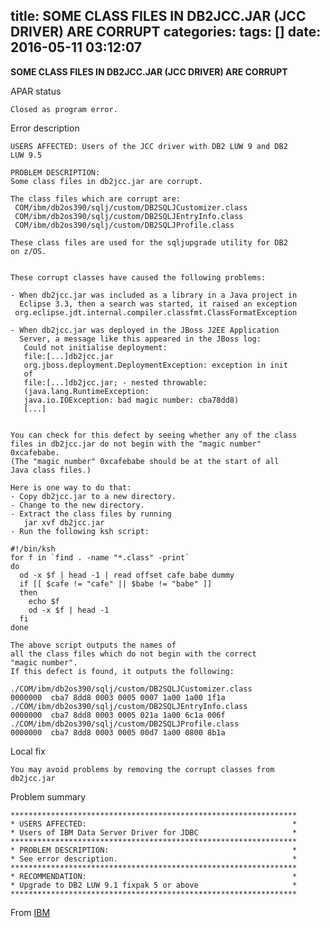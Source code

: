 title: SOME CLASS FILES IN DB2JCC.JAR (JCC DRIVER) ARE CORRUPT
categories: 
tags: []
date: 2016-05-11 03:12:07
---
**SOME CLASS FILES IN DB2JCC.JAR (JCC DRIVER) ARE CORRUPT**

APAR status

    Closed as program error.

Error description

    USERS AFFECTED: Users of the JCC driver with DB2 LUW 9 and DB2
    LUW 9.5

    PROBLEM DESCRIPTION:
    Some class files in db2jcc.jar are corrupt.

    The class files which are corrupt are:
     COM/ibm/db2os390/sqlj/custom/DB2SQLJCustomizer.class
     COM/ibm/db2os390/sqlj/custom/DB2SQLJEntryInfo.class
     COM/ibm/db2os390/sqlj/custom/DB2SQLJProfile.class

    These class files are used for the sqljupgrade utility for DB2
    on z/OS.


    These corrupt classes have caused the following problems:

    - When db2jcc.jar was included as a library in a Java project in
      Eclipse 3.3, then a search was started, it raised an exception
     org.eclipse.jdt.internal.compiler.classfmt.ClassFormatException

    - When db2jcc.jar was deployed in the JBoss J2EE Application
      Server, a message like this appeared in the JBoss log:
       Could not initialise deployment:
       file:[...]db2jcc.jar
       org.jboss.deployment.DeploymentException: exception in init
       of
       file:[...]db2jcc.jar; - nested throwable:
       (java.lang.RuntimeException:
       java.io.IOException: bad magic number: cba78dd8)
       [...]


    You can check for this defect by seeing whether any of the class
    files in db2jcc.jar do not begin with the "magic number"
    0xcafebabe.
    (The "magic number" 0xcafebabe should be at the start of all
    Java class files.)

    Here is one way to do that:
    - Copy db2jcc.jar to a new directory.
    - Change to the new directory.
    - Extract the class files by running
       jar xvf db2jcc.jar
    - Run the following ksh script:

    #!/bin/ksh
    for f in `find . -name "*.class" -print`
    do
      od -x $f | head -1 | read offset cafe babe dummy
      if [[ $cafe != "cafe" || $babe != "babe" ]]
      then
        echo $f
        od -x $f | head -1
      fi
    done

    The above script outputs the names of
    all the class files which do not begin with the correct
    "magic number".
    If this defect is found, it outputs the following:

    ./COM/ibm/db2os390/sqlj/custom/DB2SQLJCustomizer.class
    0000000  cba7 8dd8 0003 0005 0007 1a00 1a00 1f1a
    ./COM/ibm/db2os390/sqlj/custom/DB2SQLJEntryInfo.class
    0000000  cba7 8dd8 0003 0005 021a 1a00 6c1a 006f
    ./COM/ibm/db2os390/sqlj/custom/DB2SQLJProfile.class
    0000000  cba7 8dd8 0003 0005 00d7 1a00 0800 8b1a

Local fix

    You may avoid problems by removing the corrupt classes from
    db2jcc.jar

Problem summary

    ****************************************************************
    * USERS AFFECTED:                                              *
    * Users of IBM Data Server Driver for JDBC                     *
    ****************************************************************
    * PROBLEM DESCRIPTION:                                         *
    * See error description.                                       *
    ****************************************************************
    * RECOMMENDATION:                                              *
    * Upgrade to DB2 LUW 9.1 fixpak 5 or above                     *
    ****************************************************************


From [IBM][1]


  [1]: http://www.ibm.com